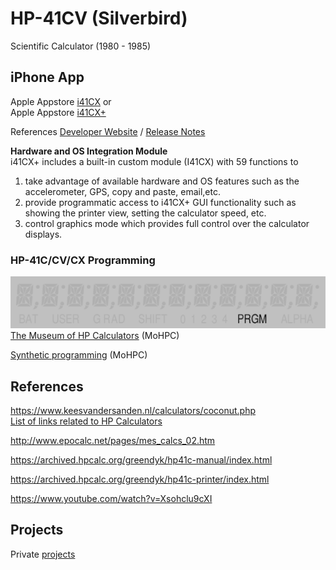 # HP-41CV (Silverbird)
Scientific Calculator (1980 - 1985)

## iPhone App 
Apple Appstore [i41CX](https://apps.apple.com/de/app/i41cx/id292619450)  or   
Apple Appstore [i41CX+](https://apps.apple.com/de/app/i41cx/id289068865)  

References [Developer Website](http://alsoftiphone.com/) / [Release Notes](http://alsoftiphone.com/i41CX/releaseNotes.txt)  


**Hardware and OS Integration Module**  
i41CX+ includes a built-in custom module (I41CX) with 59 functions to   
1. take advantage of available hardware and OS features such as the accelerometer, GPS, copy and paste, email,etc.
2. provide programmatic access to i41CX+ GUI functionality such as showing the printer view, setting the calculator speed, etc.
3. control graphics mode which provides full control over the calculator displays.

### HP-41C/CV/CX Programming
[![flying-goose-simulation](references/HP-41CV_goose.gif)](https://www.hpmuseum.org/prog/hp41prog.htm#advanced) 
[The Museum of HP Calculators](https://www.hpmuseum.org/prog/hp41prog.htm#advanced) (MoHPC)

[Synthetic programming](https://www.hpmuseum.org/prog/synth41.htm) (MoHPC)

## References

https://www.keesvandersanden.nl/calculators/coconut.php  
[List of links related to HP Calculators](https://www.keesvandersanden.nl/calculators/links.php)

http://www.epocalc.net/pages/mes_calcs_02.htm  

https://archived.hpcalc.org/greendyk/hp41c-manual/index.html

https://archived.hpcalc.org/greendyk/hp41c-printer/index.html

https://www.youtube.com/watch?v=Xsohclu9cXI

## Projects

Private [projects](https://github.com/griemide/i41CX/)  
[]() 
[]() 
[]() 
[]() 
[]() 
[]() 
